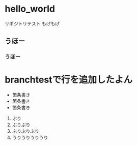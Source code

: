 # hello_world
リポジトリテスト
もげもげ
## うほー
### うほー
# branchtestで行を追加したよん
- 箇条書き
- 箇条書き
- 箇条書き

1. ぶり
2. ぶりぶり
3. ぶりぶりぶり
4. うりうりうりうり


